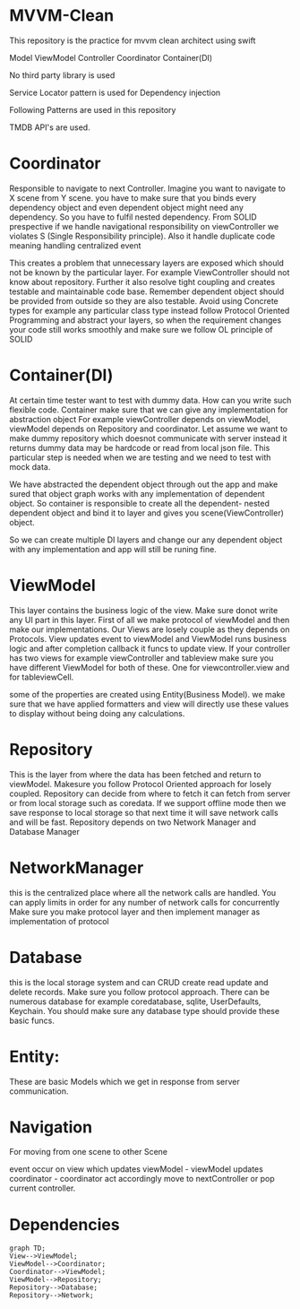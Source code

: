 # MVVM-Clean
This repository is the practice for mvvm clean architect using swift 

Model ViewModel Controller Coordinator Container(DI)

No third party library is used

Service Locator pattern is used for Dependency injection

Following Patterns are used in this repository

TMDB API's are used.

# Coordinator 
Responsible to navigate to next Controller. Imagine you want to navigate to X scene from Y scene. 
you have to make sure that you binds every dependency object and even dependent object might need any dependency. So you have to fulfil nested dependency.
From SOLID prespective if we handle navigational responsibility on viewController we violates S (Single Responsibility principle). Also it handle duplicate code meaning handling centralized event

This creates a problem that unnecessary layers are exposed which should not be known by the particular layer. For example ViewController should not know about repository.
Further it also resolve tight coupling and creates testable and maintainable code base. Remember dependent object should be provided from outside so they are 
also testable. Avoid using Concrete types for example any particular class type instead follow Protocol Oriented Programming and abstract your layers, so when the requirement changes your code still works smoothly and make sure we follow OL principle of SOLID


# Container(DI)
At certain time tester want to test with dummy data. How can you write such flexible code. Container make sure that we can give any implementation for abstraction object
For example viewController depends on viewModel, viewModel depends on Repository and coordinator.
Let assume we want to make dummy repository which doesnot communicate with server instead it returns dummy data may be hardcode or read from local json file.
This particular step is needed when we are testing and we need to test with mock data.

We have  abstracted the dependent object through out the app and make sured that object graph works with any implementation of dependent object.
So container is responsible to create all the dependent- nested dependent object and bind it to layer and gives you scene(ViewController) object.

So we can create multiple DI layers and change our any dependent object with any implementation and app will still be runing fine.

# ViewModel
This layer contains the business logic of the view. Make sure donot write any UI part in this layer. First of all we make protocol of viewModel
and then make our implementations. Our Views are losely couple as they depends on Protocols. View updates event to viewModel and ViewModel runs business logic
and after completion callback it funcs to update view. If your controller has two views for example viewController and tableview make sure you have different 
ViewModel for both of these. One for viewcontroller.view and for tableviewCell. 

some of the properties are created using Entity(Business Model). we make sure that we have applied formatters and view will directly use these values to display
without being doing any calculations.


# Repository
This is the layer from where the data has been fetched and return to viewModel. Makesure you follow Protocol Oriented approach for losely coupled.
Repository can decide from where to fetch it can fetch from server or from local storage such as coredata. If we support offline mode then we save response to local storage so that 
next time it will save network calls and will be fast. Repository depends on two Network Manager and Database Manager


# NetworkManager
this is the centralized place where all the network calls are handled. You can apply limits in order for any number of network calls for concurrently
Make sure you make protocol layer and then implement manager as implementation of protocol

# Database
 this is the local storage system and can CRUD create read update and delete records. Make sure you follow protocol approach. There can be numerous
database for example coredatabase, sqlite, UserDefaults, Keychain. You should make sure any database type should provide these basic funcs.

# Entity: 
These are basic Models which we get in response from server communication.

# Navigation
For moving from one scene to other Scene

event occur on view which updates viewModel - viewModel updates coordinator - coordinator act accordingly move to nextController or pop current controller.

# Dependencies
```mermaid
graph TD;
View-->ViewModel;
ViewModel-->Coordinator;
Coordinator-->ViewModel;
ViewModel-->Repository;
Repository-->Database;
Repository-->Network;
```


